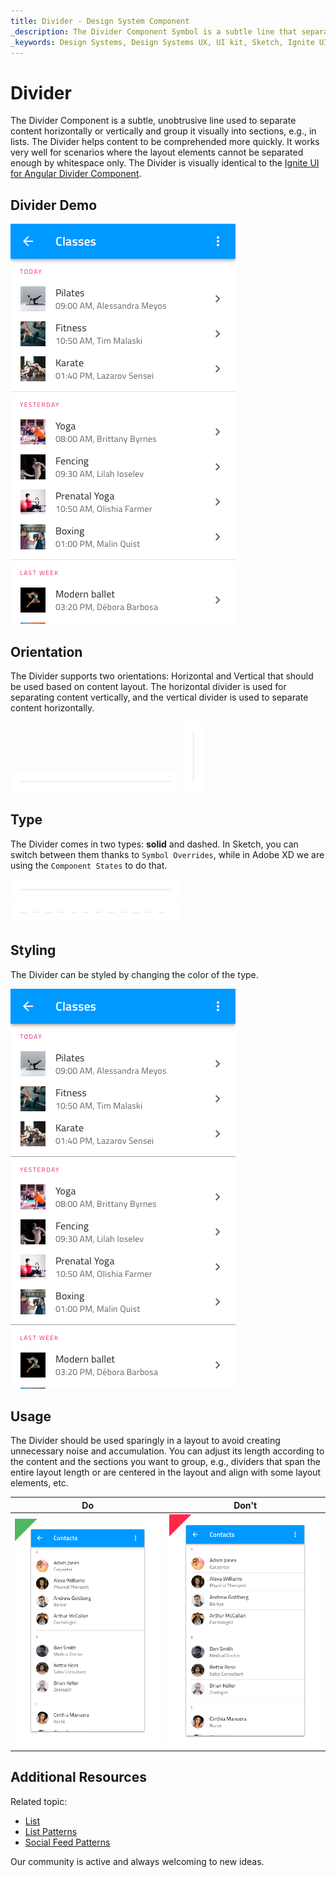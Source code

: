 ```yaml
---
title: Divider - Design System Component
_description: The Divider Component Symbol is a subtle line that separates content horizontally or vertically.
_keywords: Design Systems, Design Systems UX, UI kit, Sketch, Ignite UI for Angular, Sketch to Angular, Sketch to Angular, Angular, Angular Design System, Export code from Sketch, Design Kits for Angular, Sketch HTML, Sketch to HTML, Sketch UI kits
---
```


# Divider

The Divider Component is a subtle, unobtrusive line used to separate content horizontally or vertically and group it visually into sections, e.g., in lists. The Divider helps content to be comprehended more quickly. It works very well for scenarios where the layout elements cannot be separated enough by whitespace only. The Divider is visually identical to the [Ignite UI for Angular Divider Component](https://www.infragistics.com/products/ignite-ui-angular/angular/components/divider.html).

## Divider Demo

<img class="responsive-img" src="../images/divider_demo.png" srcset="../images/divider_demo@2x.png 2x" />

## Orientation

The Divider supports two orientations: Horizontal and Vertical that should be used based on content layout. The horizontal divider is used for separating content vertically, and the vertical divider is used to separate content horizontally.

<img class="responsive-img" src="../images/divider_horizontal.png" srcset="../images/divider_horizontal@2x.png 2x" />

<img class="responsive-img" src="../images/divider_vertical.png" srcset="../images/divider_vertical@2x.png 2x" />

## Type

The Divider comes in two types: **solid** and dashed. In Sketch, you can switch between them thanks to `Symbol Overrides`, while in Adobe XD we are using the `Component States` to do that.

<img class="responsive-img" src="../images/divider_solid.png" srcset="../images/divider_solid@2x.png 2x" />

<img class="responsive-img" src="../images/divider_dashed.png" srcset="../images/divider_dashed@2x.png 2x" />

## Styling

The Divider can be styled by changing the color of the type.

<img class="responsive-img" src="../images/divider_styling.png" srcset="../images/divider_styling@2x.png 2x" />

## Usage

The Divider should be used sparingly in a layout to avoid creating unnecessary noise and accumulation. You can adjust its length according to the content and the sections you want to group, e.g., dividers that span the entire layout length or are centered in the layout and align with some layout elements, etc.

| Do                            | Don't                           |
| ----------------------------- | ------------------------------- |
| <img class="responsive-img" src="../images/divider_do1.png" srcset="../images/divider_do1@2x.png 2x" /> | <img class="responsive-img" src="../images/divider_dont1.png" srcset="../images/divider_dont1@2x.png 2x" /> |

## Additional Resources

Related topic:

- [List](list.md)
- [List Patterns](../patterns/lists.md)
- [Social Feed Patterns](../patterns/social-feed.md)
  <div class="divider--half"></div>

Our community is active and always welcoming to new ideas.
